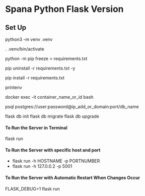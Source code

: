 # Spana Python Flask Version



## Set Up

python3 -m venv .venv


. .venv/bin/activate

python -m pip freeze > requirements.txt

pip uninstall -r requirements.txt -y

pip install -r requirements.txt

printenv



docker exec -it container_name_or_id bash



psql postgres://user:password@ip_add_or_domain:port/db_name




flask db init
flask db migrate
flask db upgrade

#### To Run the Server in Terminal
flask run

#### To Run the Server with specific host and port
- flask run -h HOSTNAME -p PORTNUMBER
- flask run -h 127.0.0.2 -p 5001

#### To Run the Server with Automatic Restart When Changes Occur
FLASK_DEBUG=1 flask run


